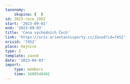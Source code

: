 ```yaml
---
taxonomy:
    skupina: {  }
id: 2023-race_1952
start: '2023-09-01'
end: '2023-09-03'
title: 'Cena východních Čech'
link: 'https://oris.orientacnisporty.cz/Zavod?id=7452'
orisid: '7452'
place: Hajnice
type: Z
template: zavod
date: '2023-04-03'
import:
    type: members
    time: 1680548402
---
```


